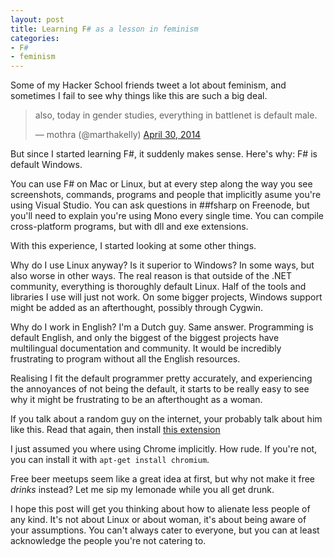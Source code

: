 ```yaml
---
layout: post
title: Learning F# as a lesson in feminism
categories:
- F#
- feminism
---
```


Some of my Hacker School friends tweet a lot about feminism, and sometimes I fail to see why things like this are such a big deal.

<blockquote class="twitter-tweet" lang="en"><p>also, today in gender studies, everything in battlenet is default male.</p>&mdash; mothra (@marthakelly) <a href="https://twitter.com/marthakelly/statuses/461341819926630400">April 30, 2014</a></blockquote>
<script async src="//platform.twitter.com/widgets.js" charset="utf-8"></script>

But since I started learning F#, it suddenly makes sense. Here's why: F# is default Windows.

You can use F# on Mac or Linux, but at every step along the way you see screenshots, commands, programs and people that implicitly asume you're using Visual Studio. You can ask questions in ##fsharp on Freenode, but you'll need to explain you're using Mono every single time. You can compile cross-platform programs, but with dll and exe extensions.

With this experience, I started looking at some other things.

Why do I use Linux anyway? Is it superior to Windows? In some ways, but also worse in other ways. The real reason is that outside of the .NET community, everything is thoroughly default Linux. Half of the tools and libraries I use will just not work. On some bigger projects, Windows support might be added as an afterthought, possibly through Cygwin.

Why do I work in English? I'm a Dutch guy. Same answer. Programming is default English, and only the biggest of the biggest projects have multilingual documentation and community. It would be incredibly frustrating to program without all the English resources.

Realising I fit the default programmer pretty accurately, and experiencing the annoyances of not being the default, it starts to be really easy to see why it might be frustrating to be an afterthought as a woman.

If you talk about a random guy on the internet, your probably talk about him like this. Read that again, then install [this extension](https://chrome.google.com/webstore/detail/jailbreak-the-patriarchy/fiidcfoaaciclafodoficaofidfencgd)

I just assumed you where using Chrome implicitly. How rude. If you're not, you can install it with `apt-get install chromium`.

Free beer meetups seem like a great idea at first, but why not make it free *drinks* instead? Let me sip my lemonade while you all get drunk.

I hope this post will get you thinking about how to alienate less people of any kind. It's not about Linux or about woman, it's about being aware of your assumptions. You can't always cater to everyone, but you can at least acknowledge the people you're not catering to.
